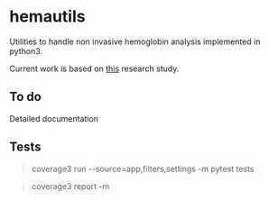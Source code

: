 # hemautils

Utilities to handle non invasive hemoglobin analysis implemented in python3. 

Current work is based on [this](https://ubicomplab.cs.washington.edu/pdfs/hemaapp.pdf) research study.

## To do
Detailed documentation

## Tests
> coverage3 run --source=app,filters,settings -m pytest tests

> coverage3 report -m
